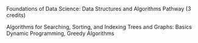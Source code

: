 Foundations of Data Science: Data Structures and Algorithms Pathway (3 credits)

Algorithms for Searching, Sorting, and Indexing
Trees and Graphs: Basics
Dynamic Programming, Greedy Algorithms
